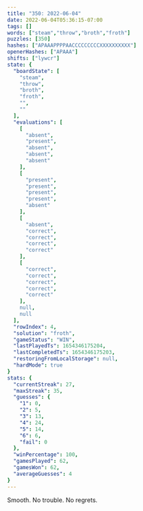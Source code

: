 ```yaml
---
title: "350: 2022-06-04"
date: 2022-06-04T05:36:15-07:00
tags: []
words: ["steam","throw","broth","froth"]
puzzles: [350]
hashes: ["APAAAPPPPAACCCCCCCCCXXXXXXXXXX"]
openerHashes: ["APAAA"]
shifts: ["lywcr"]
state: {
  "boardState": [
    "steam",
    "throw",
    "broth",
    "froth",
    "",
    ""
  ],
  "evaluations": [
    [
      "absent",
      "present",
      "absent",
      "absent",
      "absent"
    ],
    [
      "present",
      "present",
      "present",
      "present",
      "absent"
    ],
    [
      "absent",
      "correct",
      "correct",
      "correct",
      "correct"
    ],
    [
      "correct",
      "correct",
      "correct",
      "correct",
      "correct"
    ],
    null,
    null
  ],
  "rowIndex": 4,
  "solution": "froth",
  "gameStatus": "WIN",
  "lastPlayedTs": 1654346175204,
  "lastCompletedTs": 1654346175203,
  "restoringFromLocalStorage": null,
  "hardMode": true
}
stats: {
  "currentStreak": 27,
  "maxStreak": 35,
  "guesses": {
    "1": 0,
    "2": 5,
    "3": 13,
    "4": 24,
    "5": 14,
    "6": 6,
    "fail": 0
  },
  "winPercentage": 100,
  "gamesPlayed": 62,
  "gamesWon": 62,
  "averageGuesses": 4
}
---
```


<!-- more -->
Smooth. No trouble. No regrets.
